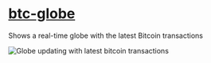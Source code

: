 # [btc-globe](https://btcglobe.live/)
Shows a real-time globe with the latest Bitcoin transactions

![Globe updating with latest bitcoin transactions](https://media.giphy.com/media/T6N3gUCCUGtGrKPlG8/giphy.gif)
